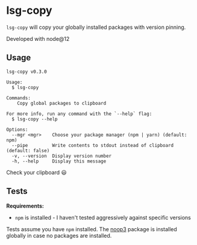 # lsg-copy

`lsg-copy` will copy your globally installed packages with version pinning.

Developed with node@12

## Usage

```
lsg-copy v0.3.0

Usage:
  $ lsg-copy

Commands:
    Copy global packages to clipboard

For more info, run any command with the `--help` flag:
  $ lsg-copy --help

Options:
  --mgr <mgr>    Choose your package manager (npm | yarn) (default: npm)
  --pipe         Write contents to stdout instead of clipboard (default: false)
  -v, --version  Display version number
  -h, --help     Display this message
```

Check your clipboard :smiley:

## Tests

**Requirements:**

- `npm` is installed - I haven't tested aggressively against specific versions

Tests assume you have `npm` installed. The [noop3](https://www.npmjs.com/package/noop3) package is installed globally in case no packages are installed.
